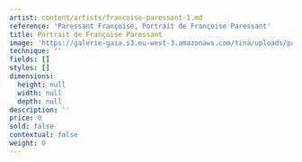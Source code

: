 ```yaml
---
artist: content/artists/francoise-paressant-1.md
reference: 'Paressant Françoise, Portrait de Françoise Paressant'
title: Portrait de Françoise Paressant
image: 'https://galerie-gaia.s3.eu-west-3.amazonaws.com/tina/uploads/paressant-francoise/galerie-gaia-paressant-portrait.jpg'
technique: ''
fields: []
styles: []
dimensions:
  height: null
  width: null
  depth: null
description: ''
price: 0
sold: false
contextual: false
weight: 0
---
```


